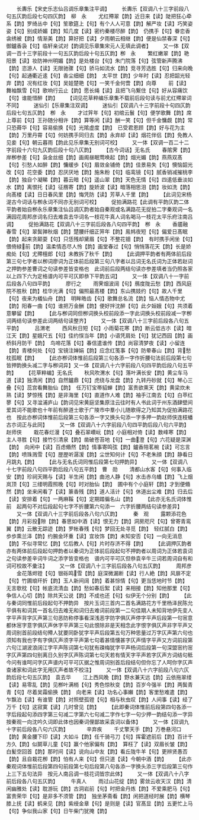 <!-- { "loadSidebar": true } -->
　　长夀乐【宋史乐志仙吕调乐章集注平调】
　　长夀乐【双调八十三字前段八句五仄韵后段七句四仄韵】　柳　永
　　尤红殢翠【韵】近日来【读】陡把狂心牵系【韵】罗绮丛中【句】笙歌筵上【句】有个人人可意【韵】解严妆【读】巧笑姿姿【句】别成娇媚【韵】知几度【读】密约秦楼尽醉【韵】　仍携手【句】眷恋香衾绣被【韵】情渐美【韵】算好把【读】夕雨朝云相继【韵】便是仙禁春深【句】御鑪香袅【句】临轩亲试对【韵调见乐章集宋元人无填此调者】
　　又一体【双调一百十三字前段十一句五仄韵后段十句五仄韵】栁　永
　　繁红嫩翠【韵】艳阳景【读】妆防神州明媚【韵】是处楼台【句】朱门院落【句】弦管新声腾沸【韵】恣游人【读】无限驰骤【句】骄马如流水【韵】竞寻芳选胜【句】归来向晚【句】起通衢近逺【句】香尘细细【韵】　太平世【韵】少年时【读】忍把韶光轻弃【韵】况有红妆【句】吴娃楚艳【句】一笑千金何啻【韵】向尊
　　前【读】舞袖飘雪【句】歌响行云止【韵】愿长绳【读】且把飞乌繋住【句】好从容痛饮【句】谁能惜醉【韵】
　　【词见花草粹编乐章集不载前后段句读与前尤红殢翠词不同】
　　迷仙引【乐章集注双调】
　　迷仙引【双调八十三字前段十句四仄韵后段七句五仄韵】　栁　永
　　才过笄年【句】初绾云鬟【句】便学歌舞【韵】席上尊前【句】王孙随分相许【韵】算等闲【读】酬一笑【句】但千金慵觑【韵】常只恐蕣华【句】容易偷换【句】光隂虚度【韵】　已受君恩顾【韵】好与花为主【韵】万里丹霄【句】何妨携手同归去【韵】永弃却【读】烟花伴侣【韵】免教人见妾【句】朝云暮雨【韵此见乐章集无别词可校】
　　又一体【双调一百二十二字前段十六句九仄韵后段十句八仄韵】
　　【古今词话】无名氏
　　春隂霁【韵】岸栁参差【句】袅金丝细【韵】画阁昼眠莺唤起【韵】烟光媚【韵】燕燕双髙【句】引愁人如醉【韵】慵缓歩【句】眉敛金铺倚【韵】佳景易失【句】懊恼韶光改【句】花空委【韵】忍厌厌地【韵】施朱粉【句】临鸾镜【句】腻香销减摧桃李【韵】独自个凝睇【韵】暮云暗【句】遥山翠【韵】天色无情【句】四逺低垂淡如水【韵】离恨托【读】征鴈寄【韵】旋娇波【读】暗落相思泪【韵】妆如洗【韵】向髙楼【读】日日春风里【韵】悔凭防【读】芳草人千里【韵】
　　【此词见宋杨湜古今词话与栁永词不同亦无别词可校】
　　促拍满路花【此调有平韵仄韵二体平韵者始自栁永乐章集注仙吕调仄韵者始自秦观或名满路花无捉拍二字秦观词一名满园花周邦彦词名归去难袁去华词名一枝花牛真人词名喝马一枝花太平乐府注南吕调】
　　促拍满路花【双调八十三字前后段各八句四平韵】　栁　永
　　香靥融春雪【句】翠鬓亸秋烟【韵】楚腰纤细正笄年【韵】鳯帏夜短【句】偏爱日髙眠【韵】起来贪颠耍【句】只恁残却黛眉【句】不整花钿【韵】　有时携手闲坐【句】偎倚緑前【韵】温柔情态尽人怜【韵】画堂春过【句】悄悄落花天【韵】长是娇痴处【句】尤殢檀郎【句】未教拆了秋千【韵】
　　【此调押平韵者有两体前后段第三句七字者以栁词廖词为正体前后段第三句八字者以吕词无名氏词为正体若赵词之押韵参差曹词之句读参差皆变格也　此词前后段两结句读亦参差填者当仍照各家以上四下六为定格谱内可平可仄即叅下平韵五词】
　　又一体【双调八十一字前后段各八句四平韵】　　　廖行之
　　雨霁烟波阔【句】鴈度陇云愁【韵】西风庭院不胜秋【韵】桂华光满【句】偏照最髙楼【韵】东山携妓约【句】故人千里【句】夜来为檥仙舟【韵】　明眸皓齿【句】歌舞总名流【韵】恼人情态物中尤【韵】阳春一曲【句】谁把万金酬【韵】便好拌沈醉【句】此夕姮娥【句】共须着意攀留【韵】
　　【此与栁词同但栁词换头校前段添一字此词换头校前段减一字栁词两结句读参差此词两结句读整齐】
　　又一体【双调八十三字前后段各八句五平韵】　　　吕渭老
　　西风秋日短【句】小雨菊花寒【韵】断云低古朩【读】暗江天【韵】星娥尺五【句】佳约悮当年【韵】小语凭肩处【句】犹记西园【韵】画桥斜月防干【韵】　鸟啼花落【句】春信遣谁传【韵】尚容清梦夜【读】小留连【韵】青楼何处【句】宝镜注婵娟【韵】应念红笺事【句】防晕春山【韵】背愁枕孤眠【韵】
　　【此亦栁词体惟前后段第三句各添一字作折腰句法前后段第七句皆押韵换头减二字与栁词异】又一体【双调八十六字前段八句四平韵后段八句五平韵】
　　【花草粹编】无名氏
　　秋风吹渭水【句】落叶满长安【韵】黄尘车马道【读】独清闲【韵】自然鑪鼎【句】虎绕与龙盘【韵】九转丹砂就【句】琴心三叠【句】蕊宫看舞胎仙【韵】　任万钉宝帯貂蝉【韵】富贵欲熏天【韵】黄梁炊未熟【读】梦惊残【韵】是非海里【句】直道作人难【韵】袖手江南去【句】白苹红蓼【句】又寻湓浦庐山【韵词见宋黄庭坚集原注云往时有人书此词于州东酒肆壁间爱其词不能歌也十年前有醉道士歌于广陵市中羣小儿随歌得之乃知其为促拍满路花也　按此亦栁词体惟前后段第三句各添一字又换头句添一字多押一韵赵师侠连枝蟠古朩词正与此同】
　　又一体【双调八十六字前段八句四平韵后段八句六平韵】　赵师侠
　　栽花春烂漫【句】叠石翠巑岏【韵】小庭相对倚【读】数峰寒【韵】主人寻胜【句】接竹引清泉【韵】凿破苍苔地【句】一曲澄【句】六花疑是深渊【韵】　向闲中【读】百虑翛然【韵】情事寄鸣弦【韵】鑪香陪茗椀【读】可忘言【韵】喷珠溅雪【句】歴歴听潺湲【韵】尘世知何计【句】不老朱顔【韵】静看日月跳丸【韵】
　　【此与无名氏词同惟后段第七句押韵异】
　　又一体【双调八十七字前段八句四平韵后段八句五平韵】　曹　勋
　　清都山水客【句】何事入临安【韵】珍祠天赐与【读】半生闲【韵】曲池人静【句】水击赤乌蟠【韵】飞上烟岚顶【句】三缕明霞照晚【句】时对胎仙【韵】　圃中有个小庭轩【韵】才到便翛然【韵】坐来闲看了【读】篆香残【韵】道人活计【句】休道出尘难【韵】归去后【读】安排着【句】一两麻鞵【句】定期踏徧名山【韵】
　　【此亦无名氏词体惟前　起两句不对后段起句七字不折腰第六句添一　六字折腰两结句读参差异】
　　又一体【双调八十三字前后段各八句六仄韵】　　　秦　观
　　露颗添花色【韵】月彩投隙【韵】春思如中酒【读】恨无力【韵】洞房咫尺【句】曾寄青鸾翼【韵】云散无踪迹【韵】罗帐春残【句】梦回无处寻觅【韵】　轻红腻白【韵】歩歩熏兰泽【韵】约腕金环重【读】宜妆饰【韵】未知安否【句】一向无消息【韵】不似寻常忆【韵】忆后教人【句】片时存济不得【韵】
　　【此调押仄韵者亦有两体前后段起句押韵者以秦词为正体前后段起句不押韵者以周词为正体若袁词之句读参差辛词牛词之添字皆变格也　谱内可平可仄但叅袁辛牛三词若周词自有和词可校故不彚注】
　　又一体【双调八十三字前后段各八句五仄韵】　　　周邦彦
　　金花落烬镫【句】银砾鸣雪【韵】庭深微漏断【读】行人絶【韵】风扉不定【句】竹圃琅玕折【韵】玉人新间阔【韵】着甚悰情【句】更当恁地时节【韵】　无言欹枕【句】帐底流清血【韵】愁如春后絮【读】来相接【韵】知他那里【句】争信人心切【韵】除共天公说【韵】不成也还【句】似伊无个分别【韵】
　　【此与秦词同惟前后段起句不押韵异　按片玉词三首内二首名满路花方千里杨泽民陈允平俱有和词其一首名归去难无和词归去难词前段第一二句佳期人未知背地伊先变人字平声背字仄声第三句恶防称停事看深浅恶字防字俱仄声停字平声后段第一句宻意都休宻字意字俱仄声休字平声第三句此恨除非是天相念此字恨字俱仄声非字平声又周词别首前段结句殢人犹要同卧犹字平声后段第五句万种思量过万字仄声第六句也须知有我也字有字俱仄声须字平声第七句着甚情懐甚字仄声情字平声又方词前段第六句江湖波浪阔江字平声陈词第七句犹有疎梅犹字平声杨词后段第一句深盟宻约宻字仄声第四句别离日久别字仄声陈词第七句天若有情天字平声若字仄声方词结句秪今问有谁呵问字仄声谱内可平可仄据之惟周词别首后段结句但你忘了人呵你字仄声查诸家和词此字无用仄声者故不校注】
　　又一体【双调八十六字前段八句六仄韵后段七句五仄韵】　袁去华
　　江上西风晚【韵】野水兼天远【韵】云依拖翠缕【读】易零乱【韵】见栁叶满梢【句】秀色惊秋变【韵】百岁今强半【韵】两鬓青青【句】尽着吴霜偷换【韵】　向老来【读】功名心事嬾【韵】客里愁难遣【韵】乍飘泊【读】有谁管【韵】对照壁孤镫【句】相与秋虫叹【韵】人间事【读】经了万千【句】这寂寞【读】几时曾见【韵】
　　【此即秦词体惟前后段第四句各添一字后段起句添四字第三句减二字第六七句减二字作七字一句少押一韵结句添一字异　按秦观一向沈吟久词即此体也因秦词俚鄙故采袁词以备体】
　　又一体【双调九十字前后段各八句六仄韵】　　　　辛弃疾
　　千丈擎天手【韵】万巻悬河口【韵】黄金腰下印【读】大如斗【韵】任千骑弓刀【句】挥霍遮前后【韵】百计千方久【韵】似鬬草儿童【句】赢个他家偏有【韵】　算枉了【读】双眉长皱【韵】白髪空回首【韵】那时间【读】说向山中友【韵】看丘陇牛羊【句】更辨贤愚否【韵】且自栽花栁【韵】怕有人来【句】但只道【读】今朝中酒【韵】
　　【此亦秦观词体惟前后段第四句前段第七句后段第八句各添一字换头添三字后段第三句作上三下五句法异　按元人南吕调一枝花词皆宗此体】
　　又一体【双调八十八字前后段各八句五仄韵】　　　牛真人
　　雨过山花绽【韵】雾敛云收天汉【韵】清闲幽雅处【读】耽游玩【韵】古洞岩前【句】时把金丹炼【韵】不爱乘肥马【句】富贵荣华【句】是非多不须管【韵】　独坐茅斋看【韵】闲把道经时展【韵】横琴膝上抚【读】鹤来见【韵】紫绶金章【句】是则是【读】官髙显【韵】五更忙上马【句】争似我山家【句】日午柴门犹掩【韵】
